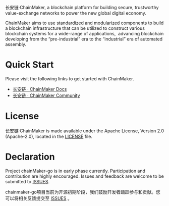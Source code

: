 
长安链·ChainMaker, a blockchain platform for building secure, trustworthy value-exchange networks to power the new global digital economy.

ChainMaker aims to use standardized and modularized components to build a blockchain infrastructure that can be utilized to construct various blockchain systems for a wide-range of applications,  advancing blockchain developing from the “pre-industrial” era to the “industrial” era of automated assembly.

# Quick Start
Please visit the following links to get started with ChainMaker.
- [长安链 · ChainMaker Docs](https://docs.chainmaker.org.cn/ "长安链 · ChainMaker Docs")
- [长安链 · ChainMaker Community](https://www.chainmaker.org.cn/ "长安链 · ChainMaker Community")

# License

长安链·ChainMaker is made available under the Apache License, Version 2.0 (Apache-2.0), located in the [LICENSE](./LICENSE) file.

# Declaration
Project chainMaker-go is in early phase currently. Participation and contribution are highly encouraged. Issues and feedback are welcome to be submitted to [ISSUES](https://git.chainmaker.org.cn/chainmaker/chainmaker-go/-/issues).

chainmaker-go项目当前为开源初期阶段，我们鼓励开发者踊跃参与和贡献。您可以将相关反馈提交至 [ISSUES](https://git.chainmaker.org.cn/chainmaker/chainmaker-go/-/issues) 。
